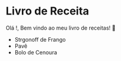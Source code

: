 
# Livro de Receita

Olá !, Bem vindo ao meu livro de receitas! :wave:

- Strgonoff de Frango
- Pavê
- Bolo de Cenoura